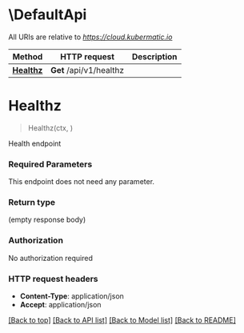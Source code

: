 # \DefaultApi

All URIs are relative to *https://cloud.kubermatic.io*

Method | HTTP request | Description
------------- | ------------- | -------------
[**Healthz**](DefaultApi.md#Healthz) | **Get** /api/v1/healthz | 


# **Healthz**
> Healthz(ctx, )


Health endpoint

### Required Parameters
This endpoint does not need any parameter.

### Return type

 (empty response body)

### Authorization

No authorization required

### HTTP request headers

 - **Content-Type**: application/json
 - **Accept**: application/json

[[Back to top]](#) [[Back to API list]](../README.md#documentation-for-api-endpoints) [[Back to Model list]](../README.md#documentation-for-models) [[Back to README]](../README.md)

